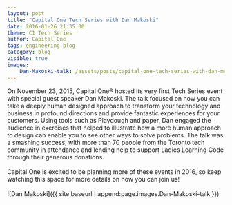 ```yaml
---
layout: post
title: "Capital One Tech Series with Dan Makoski"
date: 2016-01-26 21:35:00
theme: C1 Tech Series
author: Capital One
tags: engineering blog
category: blog
visible: true
images:
    Dan-Makoski-talk: /assets/posts/capital-one-tech-series-with-dan-makoski/Dan-Makoski-talk.jpg
---
```

On November 23, 2015, Capital One® hosted its very first Tech Series event with special guest speaker Dan Makoski. The talk focused on how you can take a deeply human designed approach to transform your technology and business in profound directions and provide fantastic experiences for your customers. Using tools such as Playdough and paper, Dan engaged the audience in exercises that helped to illustrate how a more human approach to design can enable you to see other ways to solve problems. The talk was a smashing success, with more than 70 people from the Toronto tech community in attendance and lending help to support Ladies Learning Code through their generous donations.
<br/><br/>
Capital One is excited to be planning more of these events in 2016, so keep watching this space for more details on how you can join us!
<br/><br/>
![Dan Makoski]({{ site.baseurl | append:page.images.Dan-Makoski-talk }})
